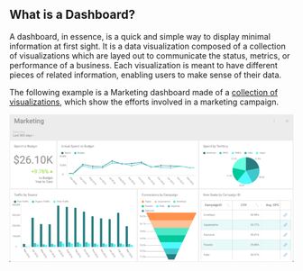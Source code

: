 ## What is a Dashboard?

A dashboard, in essence, is a quick and simple way to display minimal information at first sight. It is a data visualization composed of a collection of visualizations which are layed out to communicate the status, metrics, or performance of a business. Each visualization is meant to have different pieces of related information, enabling users to make sense of their data.

The following example is a Marketing dashboard made of a [collection of visualizations](What-is-Visualization.md), which show the efforts involved in a marketing campaign.

![A dashboard sample](images/dashboard-sample.png)
